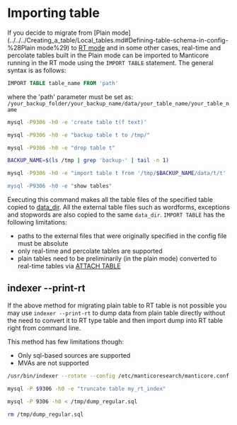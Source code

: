 # Importing table

If you decide to migrate from [Plain mode](../../../Creating_a_table/Local_tables.md#Defining-table-schema-in-config-%28Plain mode%29) to [RT mode](../../../Creating_a_table/Local_tables.md#Online-schema-management-%28RT-mode%29) and in some other cases, real-time and percolate tables built in the Plain mode can be imported to Manticore running in the RT mode using the `IMPORT TABLE` statement. The general syntax is as follows:

<!-- example import -->

```sql
IMPORT TABLE table_name FROM 'path'
```

where the 'path' parameter must be set as: `/your_backup_folder/your_backup_name/data/your_table_name/your_table_name`

<!-- request -->
```bash
mysql -P9306 -h0 -e 'create table t(f text)'

mysql -P9306 -h0 -e "backup table t to /tmp/"

mysql -P9306 -h0 -e "drop table t"

BACKUP_NAME=$(ls /tmp | grep 'backup-' | tail -n 1)

mysql -P9306 -h0 -e "import table t from '/tmp/$BACKUP_NAME/data/t/t'

mysql -P9306 -h0 -e "show tables"
```
<!-- end -->

Executing this command makes all the table files of the specified table copied to [data_dir](../../../Server_settings/Searchd.md#data_dir). All the external table files such as wordforms, exceptions and stopwords are also copied to the same `data_dir`.
`IMPORT TABLE` has the following limitations:
* paths to the external files that were originally specified in the config file must be absolute
* only real-time and percolate tables are supported
* plain tables need to be preliminarily (in the plain mode) converted to real-time tables via [ATTACH TABLE](../../../Data_creation_and_modification/Adding_data_from_external_storages/Adding_data_to_tables/Attaching_a_plain_table_to_RT_table.md)

## indexer --print-rt

<!-- example print_rt -->
If the above method for migrating plain table to RT table is not possible you may use `indexer --print-rt` to dump data from plain table directly without the need to convert it to RT type table and then import dump into RT table right from command line.

This method has few limitations though:
* Only sql-based sources are supported
* MVAs are not supported

<!-- request -->
```bash
/usr/bin/indexer --rotate --config /etc/manticoresearch/manticore.conf --print-rt my_rt_index my_plain_index > /tmp/dump_regular.sql

mysql -P $9306 -h0 -e "truncate table my_rt_index"

mysql -P 9306 -h0 < /tmp/dump_regular.sql

rm /tmp/dump_regular.sql
```
<!-- end -->
